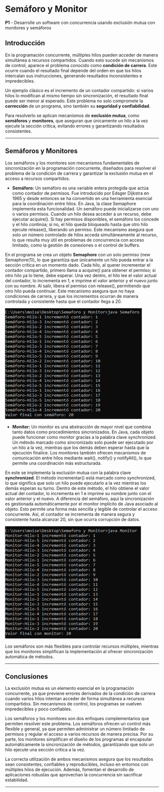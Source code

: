 # Semáforo y Monitor

**P1** - Desarrolle un software con concurrencia usando exclusión mutua con monitores y semáforos

## Introducción

En la programación concurrente, múltiples hilos pueden acceder de manera simultánea a recursos compartidos. Cuando esto sucede sin mecanismos de control, aparece el problema conocido como **condición de carrera**. Este ocurre cuando el resultado final depende del orden en que los hilos intercalan sus instrucciones, generando resultados inconsistentes e impredecibles.

Un ejemplo clásico es el incremento de un contador compartido: si varios hilos lo modifican al mismo tiempo sin sincronización, el resultado final puede ser menor al esperado. Este problema no solo compromete la **corrección** de un programa, sino también su **seguridad y confiabilidad**.

Para resolverlo se aplican mecanismos de **exclusión mutua**, como **semáforos** y **monitores**, que aseguran que únicamente un hilo a la vez ejecute la sección crítica, evitando errores y garantizando resultados consistentes.

---

## Semáforos y Monitores

Los semáforos y los monitores son mecanismos fundamentales de sincronización en la programación concurrente, diseñados para resolver el problema de la condición de carrera y garantizar la exclusión mutua en el acceso a recursos compartidos.

* **Semáforo:** Un semáforo es una variable entera protegida que actúa como contador de permisos. Fue introducido por Edsger Dijkstra en 1965 y desde entonces se ha convertido en una herramienta esencial para la coordinación entre hilos. En Java, la clase Semaphore implementa esta funcionalidad. Un semáforo puede inicializarse con uno o varios permisos. Cuando un hilo desea acceder a un recurso, debe ejecutar acquire(). Si hay permisos disponibles, el semáforo los concede y el hilo continúa; si no, el hilo queda bloqueado hasta que otro hilo ejecute release(), liberando un permiso. Este mecanismo asegura que solo un número controlado de hilos acceda simultáneamente al recurso, lo que resulta muy útil en problemas de concurrencia con acceso limitado, como la gestión de conexiones o el control de buffers.

En el programa se crea un objeto **Semaphore** con un solo permiso (new Semaphore(1)), lo que garantiza que únicamente un hilo pueda entrar a la sección crítica en un momento dado. Cada hilo, al querer incrementar el contador compartido, primero llama a acquire() para obtener el permiso; si otro hilo ya lo tiene, debe esperar. Una vez dentro, el hilo lee el valor actual del contador, lo incrementa en 1, e imprime el valor anterior y el nuevo junto con su nombre. Al salir, libera el permiso con release(), permitiendo que otro hilo pueda continuar. Este mecanismo asegura que no haya condiciones de carrera, y que los incrementos ocurran de manera controlada y consistente hasta que el contador llega a 20.

![alt text](https://github.com/MoisesSunza/Sem-foro-Monitor_72954/blob/main/Semaforo.png)

* **Monitor:** Un monitor es una abstracción de mayor nivel que combina tanto datos como procedimientos sincronizados. En Java, cada objeto puede funcionar como monitor gracias a la palabra clave synchronized. Un método marcado como sincronizado solo puede ser ejecutado por un hilo a la vez, mientras que los demás deben esperar hasta que la ejecución finalice. Los monitores también ofrecen mecanismos de comunicación entre hilos mediante wait(), notify() y notifyAll(), lo que permite una coordinación más estructurada.

En este se implementa la exclusión mutua con la palabra clave **synchronized**. El método incrementar() está marcado como synchronized, lo que significa que solo un hilo puede ejecutarlo a la vez mientras los demás esperan su turno. Dentro de este método, el hilo obtiene el valor actual del contador, lo incrementa en 1 e imprime su nombre junto con el valor anterior y el nuevo. A diferencia del semáforo, aquí la sincronización es gestionada automáticamente por el monitor implícito de Java asociado al objeto. Esto permite una forma más sencilla y legible de controlar el acceso concurrente. Así, el contador se incrementa de manera segura y consistente hasta alcanzar 20, sin que ocurra corrupción de datos.

![alt text](https://github.com/MoisesSunza/Sem-foro-Monitor_72954/blob/main/Monitor.png)

Los semáforos son más flexibles para controlar recursos múltiples, mientras que los monitores simplifican la implementación al ofrecer sincronización automática de métodos.

---

## Conclusiones

La exclusión mutua es un elemento esencial en la programación concurrente, ya que previene errores derivados de la condición de carrera cuando varios hilos intentan acceder de forma simultánea a recursos compartidos. Sin mecanismos de control, los programas se vuelven impredecibles y poco confiables.

Los semáforos y los monitores son dos enfoques complementarios que permiten resolver este problema. Los semáforos ofrecen un control más flexible y general, ya que permiten administrar un número limitado de permisos y regular el acceso a varios recursos de manera precisa. Por su parte, los monitores simplifican el diseño de los programas al encapsular automáticamente la sincronización de métodos, garantizando que solo un hilo ejecute una sección crítica a la vez.

La correcta utilización de ambos mecanismos asegura que los resultados sean consistentes, confiables y reproducibles, incluso en entornos con múltiples hilos de ejecución. Además, fomentan el desarrollo de aplicaciones robustas que aprovechan la concurrencia sin sacrificar estabilidad.

---

